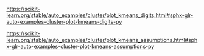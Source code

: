 https://scikit-learn.org/stable/auto_examples/cluster/plot_kmeans_digits.html#sphx-glr-auto-examples-cluster-plot-kmeans-digits-py

https://scikit-learn.org/stable/auto_examples/cluster/plot_kmeans_assumptions.html#sphx-glr-auto-examples-cluster-plot-kmeans-assumptions-py